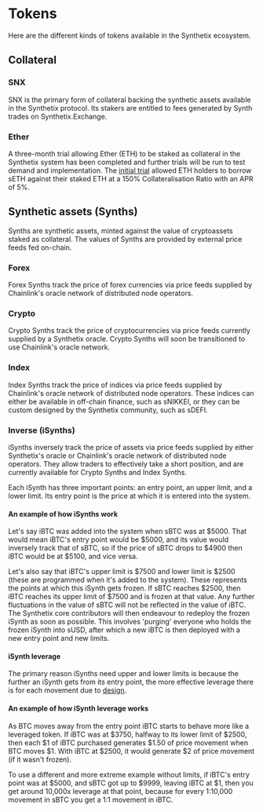 # Tokens

Here are the different kinds of tokens available in the Synthetix ecosystem. 

## Collateral

### SNX

SNX is the primary form of collateral backing the synthetic assets available in the Synthetix protocol. Its stakers are entitled to fees generated by Synth trades on Synthetix.Exchange.

### Ether

A three-month trial allowing Ether (ETH) to be staked as collateral in the Synthetix system has been completed and further trials will be run to test demand and implementation. The [initial trial](https://blog.synthetix.io/ether-collateral/) allowed ETH holders to borrow sETH against their staked ETH at a 150% Collateralisation Ratio with an APR of 5%. 

## Synthetic assets (Synths)

Synths are synthetic assets, minted against the value of cryptoassets staked as collateral. The values of Synths are provided by external price feeds fed on-chain. 

### Forex

Forex Synths track the price of forex currencies via price feeds supplied by Chainlink's oracle network of distributed node operators.  

### Crypto

Crypto Synths track the price of cryptocurrencies via price feeds currently supplied by a Synthetix oracle. Crypto Synths will soon be transitioned to use Chainlink's oracle network. 

### Index

Index Synths track the price of indices via price feeds supplied by Chainlink's oracle network of distributed node operators. 
These indices can either be available in off-chain finance, such as sNIKKEI, or they can be custom designed by the Synthetix community, such as sDEFI. 

### Inverse (iSynths)

iSynths inversely track the price of assets via price feeds supplied by either Synthetix's oracle or Chainlink's oracle network of distributed node operators. 
They allow traders to effectively take a short position, and are currently available for Crypto Synths and Index Synths. 

Each iSynth has three important points: an entry point, an upper limit, and a lower limit. Its entry point is the price at which it is entered into the system. 

#### An example of how iSynths work

Let's say iBTC was added into the system when sBTC was at $5000. That would mean iBTC's entry point would be $5000, and its value would inversely track that of sBTC, so if the price of sBTC drops to $4900 then iBTC would be at $5100, and vice versa. 

Let's also say that iBTC's upper limit is $7500 and lower limit is $2500 (these are programmed when it's added to the system). These represents the points at which this iSynth gets frozen. If sBTC reaches $2500, then iBTC reaches its upper limit of $7500 and is frozen at that value. Any further fluctuations in the value of sBTC will not be reflected in the value of iBTC. The Synthetix core contributors will then endeavour to redeploy the frozen iSynth as soon as possible. This involves 'purging' everyone who holds the frozen iSynth into sUSD, after which a new iBTC is then deployed with a new entry point and new limits. 

#### iSynth leverage

The primary reason iSynths need upper and lower limits is because the further an iSynth gets from its entry point, the more effective leverage there is for each movement due to [design](https://docs.synthetix.io/contracts/exchangerates/#rateorinverted). 

#### An example of how iSynth leverage works

As BTC moves away from the entry point iBTC starts to behave more like a leveraged token. If iBTC was at $3750, halfway to its lower limit of $2500, then each $1 of iBTC purchased generates $1.50 of price movement when BTC moves $1. With iBTC at $2500, it would generate $2 of price movement (if it wasn't frozen).  

To use a different and more extreme example without limits, if iBTC's entry point was at $5000, and sBTC got up to $9999, leaving iBTC at $1, then you get around 10,000x leverage at that point, because for every 1:10,000 movement in sBTC you get a 1:1 movement in iBTC. 

